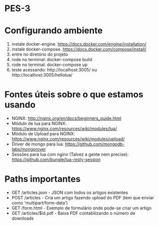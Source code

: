 # PES-3

# Configurando ambiente
1. instale docker-engine. https://docs.docker.com/engine/installation/
2. instale docker-compose. https://docs.docker.com/compose/install/
3. entre no diretório do projeto
4. rode no terminal: docker-compose build
5. rode no terminal: docker-compose up
6. teste acessando: http://localhost:3005/ ou http://localhost:3005/hellolua/



# Fontes úteis sobre o que estamos usando
* NGINX: http://nginx.org/en/docs/beginners_guide.html
* Módulo de lua para NGINX: https://www.nginx.com/resources/wiki/modules/lua/
* Módulo de Upload para NGINX: https://www.nginx.com/resources/wiki/modules/upload/
* Driver de mongo para lua: https://github.com/mongodb-labs/mongorover
* Sessões para lua com nginx (Talvez a gente nem precise): https://github.com/bungle/lua-resty-session

# Paths importantes
* GET /articles.json - JSON com todos os artigos existentes
* POST /articles - Cria um artigo fazendo upload do PDF (tem que enviar como 'multipart/form-data')
* GET /form.html - Exemplo de formulário onde pode-se criar um artigo
* GET /articles/$id.pdf - Baixa PDF contabilizando o número de downloads
